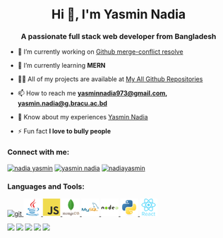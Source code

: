<h1 align="center">Hi 👋, I'm Yasmin Nadia</h1>
<h3 align="center">A passionate full stack web developer from Bangladesh</h3>

- 🔭 I’m currently working on [Github merge-conflict resolve](https://github.com/mahfuj-ahmed-jim/git-github-exam)

- 🌱 I’m currently learning **MERN**

- 👨‍💻 All of my projects are available at [My All Github Repositories](https://github.com/nadia-yasmin)

- 📫 How to reach me **yasminnadia973@gmail.com, yasmin.nadia@g.bracu.ac.bd**

- 📄 Know about my experiences [Yasmin Nadia](https://nadia-yasmin.github.io/cv.github.io/)

- ⚡ Fun fact **I love to bully people**

<h3 align="left">Connect with me:</h3>
<p align="left">
<a href="https://fb.com/nadia yasmin" target="blank"><img align="center" src="https://raw.githubusercontent.com/rahuldkjain/github-profile-readme-generator/master/src/images/icons/Social/facebook.svg" alt="nadia yasmin" height="30" width="40" /></a>
<a href="https://dribbble.com/yasmin nadia" target="blank"><img align="center" src="https://raw.githubusercontent.com/rahuldkjain/github-profile-readme-generator/master/src/images/icons/Social/dribbble.svg" alt="yasmin nadia" height="30" width="40" /></a>
<a href="https://www.leetcode.com/nadiayasmin" target="blank"><img align="center" src="https://raw.githubusercontent.com/rahuldkjain/github-profile-readme-generator/master/src/images/icons/Social/leet-code.svg" alt="nadiayasmin" height="30" width="40" /></a>
</p>

<h3 align="left">Languages and Tools:</h3>
<p align="left"> <a href="https://git-scm.com/" target="_blank" rel="noreferrer"> <img src="https://www.vectorlogo.zone/logos/git-scm/git-scm-icon.svg" alt="git" width="40" height="40"/> </a> <a href="https://www.java.com" target="_blank" rel="noreferrer"> <img src="https://raw.githubusercontent.com/devicons/devicon/master/icons/java/java-original.svg" alt="java" width="40" height="40"/> </a> <a href="https://developer.mozilla.org/en-US/docs/Web/JavaScript" target="_blank" rel="noreferrer"> <img src="https://raw.githubusercontent.com/devicons/devicon/master/icons/javascript/javascript-original.svg" alt="javascript" width="40" height="40"/> </a> <a href="https://www.mongodb.com/" target="_blank" rel="noreferrer"> <img src="https://raw.githubusercontent.com/devicons/devicon/master/icons/mongodb/mongodb-original-wordmark.svg" alt="mongodb" width="40" height="40"/> </a> <a href="https://www.mysql.com/" target="_blank" rel="noreferrer"> <img src="https://raw.githubusercontent.com/devicons/devicon/master/icons/mysql/mysql-original-wordmark.svg" alt="mysql" width="40" height="40"/> </a> <a href="https://nodejs.org" target="_blank" rel="noreferrer"> <img src="https://raw.githubusercontent.com/devicons/devicon/master/icons/nodejs/nodejs-original-wordmark.svg" alt="nodejs" width="40" height="40"/> </a> <a href="https://www.python.org" target="_blank" rel="noreferrer"> <img src="https://raw.githubusercontent.com/devicons/devicon/master/icons/python/python-original.svg" alt="python" width="40" height="40"/> </a> <a href="https://reactjs.org/" target="_blank" rel="noreferrer"> <img src="https://raw.githubusercontent.com/devicons/devicon/master/icons/react/react-original-wordmark.svg" alt="react" width="40" height="40"/> </a> </p>


![](http://github-profile-summary-cards.vercel.app/api/cards/profile-details?username=nadia-yasmin&theme=2077)
![](http://github-profile-summary-cards.vercel.app/api/cards/repos-per-language?username=nadia-yasmin&theme=2077)
![](http://github-profile-summary-cards.vercel.app/api/cards/most-commit-language?username=nadia-yasmin&theme=2077)
![](http://github-profile-summary-cards.vercel.app/api/cards/stats?username=nadia-yasmin&theme=2077)
![](http://github-profile-summary-cards.vercel.app/api/cards/productive-time?username=nadia-yasmin&theme=2077&utcOffset=8)
